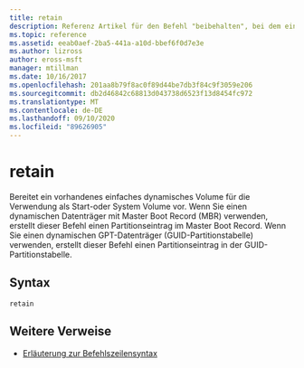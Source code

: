 ```yaml
---
title: retain
description: Referenz Artikel für den Befehl "beibehalten", bei dem ein vorhandenes dynamisches Volume für die Verwendung als Start-oder System Volume vorbereitet wird.
ms.topic: reference
ms.assetid: eeab0aef-2ba5-441a-a10d-bbef6f0d7e3e
ms.author: lizross
author: eross-msft
manager: mtillman
ms.date: 10/16/2017
ms.openlocfilehash: 201aa8b79f8ac0f89d44be7db3f84c9f3059e206
ms.sourcegitcommit: db2d46842c68813d043738d6523f13d8454fc972
ms.translationtype: MT
ms.contentlocale: de-DE
ms.lasthandoff: 09/10/2020
ms.locfileid: "89626905"
---
```

# <a name="retain"></a>retain

Bereitet ein vorhandenes einfaches dynamisches Volume für die Verwendung als Start-oder System Volume vor. Wenn Sie einen dynamischen Datenträger mit Master Boot Record (MBR) verwenden, erstellt dieser Befehl einen Partitionseintrag im Master Boot Record. Wenn Sie einen dynamischen GPT-Datenträger (GUID-Partitionstabelle) verwenden, erstellt dieser Befehl einen Partitionseintrag in der GUID-Partitionstabelle.

## <a name="syntax"></a>Syntax

```
retain
```

## <a name="additional-references"></a>Weitere Verweise

- [Erläuterung zur Befehlszeilensyntax](command-line-syntax-key.md)
